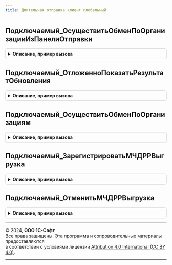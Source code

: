 ```yaml
---
title: Длительная отправка клиент глобальный
---
```



## Подключаемый_ОсуществитьОбменПоОрганизацииИзПанелиОтправки
<details style="margin: 1em 0; padding: 0.5em; border: 1px solid #ccc; border-radius: 6px;">

<summary style="font-weight: bold; cursor: pointer;">Описание, пример вызова</summary>

```bsl

Процедура Подключаемый_ОсуществитьОбменПоОрганизацииИзПанелиОтправки() Экспорт
```

Пример вызова
```bsl
ДлительнаяОтправкаКлиентГлобальный.Подключаемый_ОсуществитьОбменПоОрганизацииИзПанелиОтправки() 
```
</details>

## Подключаемый_ОтложенноПоказатьРезультатОбновления
<details style="margin: 1em 0; padding: 0.5em; border: 1px solid #ccc; border-radius: 6px;">

<summary style="font-weight: bold; cursor: pointer;">Описание, пример вызова</summary>

```bsl

Процедура Подключаемый_ОтложенноПоказатьРезультатОбновления() Экспорт
```

Пример вызова
```bsl
ДлительнаяОтправкаКлиентГлобальный.Подключаемый_ОтложенноПоказатьРезультатОбновления() 
```
</details>

## Подключаемый_ОсуществитьОбменПоОрганизациям
<details style="margin: 1em 0; padding: 0.5em; border: 1px solid #ccc; border-radius: 6px;">

<summary style="font-weight: bold; cursor: pointer;">Описание, пример вызова</summary>

```bsl

Процедура Подключаемый_ОсуществитьОбменПоОрганизациям() Экспорт
```

Пример вызова
```bsl
ДлительнаяОтправкаКлиентГлобальный.Подключаемый_ОсуществитьОбменПоОрганизациям() 
```
</details>

## Подключаемый_ЗарегистрироватьМЧДРРВыгрузка
<details style="margin: 1em 0; padding: 0.5em; border: 1px solid #ccc; border-radius: 6px;">

<summary style="font-weight: bold; cursor: pointer;">Описание, пример вызова</summary>

```bsl

Процедура Подключаемый_ЗарегистрироватьМЧДРРВыгрузка() Экспорт
```

Пример вызова
```bsl
ДлительнаяОтправкаКлиентГлобальный.Подключаемый_ЗарегистрироватьМЧДРРВыгрузка() 
```
</details>

## Подключаемый_ОтменитьМЧДРРВыгрузка
<details style="margin: 1em 0; padding: 0.5em; border: 1px solid #ccc; border-radius: 6px;">

<summary style="font-weight: bold; cursor: pointer;">Описание, пример вызова</summary>

```bsl

Процедура Подключаемый_ОтменитьМЧДРРВыгрузка() Экспорт
```

Пример вызова
```bsl
ДлительнаяОтправкаКлиентГлобальный.Подключаемый_ОтменитьМЧДРРВыгрузка() 
```
</details>

---

© 2024, **ООО 1С-Софт**  
Все права защищены. Эта программа и сопроводительные материалы предоставляются  
в соответствии с условиями лицензии [Attribution 4.0 International (CC BY 4.0)](https://creativecommons.org/licenses/by/4.0/legalcode).

---
